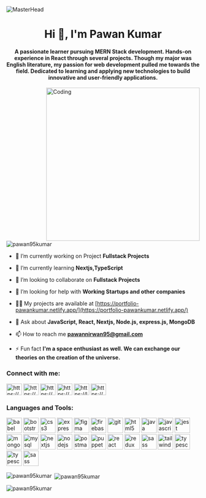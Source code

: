 ![MasterHead](https://wallpapercave.com/wp/wp12007933.png)
<h1 align="center">Hi 👋, I'm Pawan Kumar</h1>
<h4 align="center">A passionate learner pursuing MERN Stack development. Hands-on experience in React through several projects. Though my major was English literature, my passion for web development pulled me towards the field. Dedicated to learning and applying new technologies to build innovative and user-friendly applications.</h4>
<img align="right" alt="Coding" width="400" src="https://cdn.dribbble.com/users/1162077/screenshots/3848914/programmer.gif">
<p align="left"> <img src="https://komarev.com/ghpvc/?username=pawan95kumar&label=Profile%20views&color=0e75b6&style=flat" alt="pawan95kumar" /> </p>

- 🔭 I’m currently working on Project **Fullstack Projects**

- 🌱 I’m currently learning **Nextjs,TypeScript**

- 👯 I’m looking to collaborate on **Fullstack Projects**

- 🤝 I’m looking for help with **Working Startups and other companies**

- 👨‍💻 My projects are available at [https://portfolio-pawankumar.netlify.app/](https://portfolio-pawankumar.netlify.app/)

- 💬 Ask about **JavaScript, React, Nextjs, Node.js, express.js, MongoDB**

- 📫 How to reach me **pawannirwan95@gmail.com**

- ⚡ Fun fact **I'm a space enthusiast as well. We can exchange our theories on the creation of the universe.**

<h3 align="left">Connect with me:</h3>
<p align="left">
<a href="https://linkedin.com/in/https://www.linkedin.com/in/pawan-kumar-698844290/" target="blank"><img align="center" src="https://upload.wikimedia.org/wikipedia/commons/thumb/8/81/LinkedIn_icon.svg/150px-LinkedIn_icon.svg.png" alt="https://www.linkedin.com/in/pawan-kumar-698844290/" height="30" width="40" /></a>
<a href="https://fb.com/https://www.facebook.com/pawan.nirwan.9" target="blank"><img align="center" src="https://upload.wikimedia.org/wikipedia/commons/thumb/f/fb/Facebook_icon_2013.svg/300px-Facebook_icon_2013.svg.png" alt="https://www.facebook.com/pawan.nirwan.9" height="30" width="40" /></a>
<a href="https://www.youtube.com/c/https://www.youtube.com/@pawankumar-zr5xi" target="blank"><img align="center" src="https://encrypted-tbn0.gstatic.com/images?q=tbn:ANd9GcSTNdibL2sS3UiE5NAbKh5LmhSrwcagr77NJw" alt="https://www.youtube.com/@pawankumar-zr5xi" height="30" width="40" /></a>
<a href="https://www.hackerrank.com/https://www.hackerrank.com/profile/pawannirwan95" target="blank"><img align="center" src="https://i.pinimg.com/736x/e4/20/86/e42086b19ef0e5a938f82f18a45d036a.jpg" alt="https://www.hackerrank.com/profile/pawannirwan95" height="30" width="40" /></a>
<a href="https://www.leetcode.com/https://leetcode.com/pawankumar95/" target="blank"><img align="center" src="https://cdn.iconscout.com/icon/free/png-256/free-leetcode-3521542-2944960.png" alt="https://leetcode.com/pawankumar95/" height="30" width="40" /></a>
<a href="https://auth.geeksforgeeks.org/user/https://auth.geeksforgeeks.org/user/pawannirwan95" target="blank"><img align="center" src="https://user-images.githubusercontent.com/17960677/100546521-d3c7ea00-3287-11eb-9a5f-c4887c8c3ccf.png" alt="https://auth.geeksforgeeks.org/user/pawannirwan95" height="30" width="40" /></a>
</p>

<h3 align="left">Languages and Tools:</h3>
<p align="left"> 
<a href="https://babeljs.io/" target="_blank" rel="noreferrer"> <img src="https://www.vectorlogo.zone/logos/babeljs/babeljs-icon.svg" alt="babel" width="40" height="40"/></a> 
<a href="https://getbootstrap.com" target="_blank" rel="noreferrer"> <img src="https://cdn.iconscout.com/icon/free/png-256/free-bootstrap-6-1175203.png" alt="bootstrap" width="40" height="40"/></a> 
<a href="https://www.w3schools.com/css/" target="_blank" rel="noreferrer"> <img src="https://cdn-icons-png.flaticon.com/512/5968/5968242.png" alt="css3" width="40" height="40"/></a> 
<a href="https://expressjs.com" target="_blank" rel="noreferrer"> <img src="https://encrypted-tbn0.gstatic.com/images?q=tbn:ANd9GcQLA972a1NXwGHTIpgjxpRdu1DD5te1evggDgjNvM_FcbtGxaPYrHbV27RNzJSA_ZhrY28" alt="express" width="40" height="40"/></a> 
<a href="https://www.figma.com/" target="_blank" rel="noreferrer"> <img src="https://www.vectorlogo.zone/logos/figma/figma-icon.svg" alt="figma" width="40" height="40"/></a> 
<a href="https://firebase.google.com/" target="_blank" rel="noreferrer"> <img src="https://www.vectorlogo.zone/logos/firebase/firebase-icon.svg" alt="firebase" width="40" height="40"/></a> 
<a href="https://git-scm.com/" target="_blank" rel="noreferrer"> <img src="https://www.vectorlogo.zone/logos/git-scm/git-scm-icon.svg" alt="git" width="40" height="40"/></a> 
<a href="https://www.w3.org/html/" target="_blank" rel="noreferrer"> <img src="https://cdn-icons-png.flaticon.com/512/1216/1216733.png" alt="html5" width="40" height="40"/></a> 
<a href="https://www.java.com" target="_blank" rel="noreferrer"> <img src="https://cdn-icons-png.flaticon.com/512/226/226777.png" alt="java" width="40" height="40"/></a> 
<a href="https://developer.mozilla.org/en-US/docs/Web/JavaScript" target="_blank" rel="noreferrer"> <img src="https://cdn-icons-png.flaticon.com/512/5968/5968292.png" alt="javascript" width="40" height="40"/></a> 
<a href="https://jestjs.io" target="_blank" rel="noreferrer"> <img src="https://www.vectorlogo.zone/logos/jestjsio/jestjsio-icon.svg" alt="jest" width="40" height="40"/></a> 
<a href="https://www.mongodb.com/" target="_blank" rel="noreferrer"> <img src="https://w7.pngwing.com/pngs/956/695/png-transparent-mongodb-original-wordmark-logo-icon-thumbnail.png" alt="mongodb" width="40" height="40"/></a> 
<a href="https://www.mysql.com/" target="_blank" rel="noreferrer"> <img src="https://www.svgrepo.com/show/303251/mysql-logo.svg" alt="mysql" width="40" height="40"/></a> 
<a href="https://nextjs.org/" target="_blank" rel="noreferrer"> <img src="https://cdn.worldvectorlogo.com/logos/nextjs-2.svg" alt="nextjs" width="40" height="40"/></a> 
<a href="https://nodejs.org" target="_blank" rel="noreferrer"> <img src="https://www.svgrepo.com/show/303360/nodejs-logo.svg" alt="nodejs" width="40" height="40"/></a> 
<a href="https://postman.com" target="_blank" rel="noreferrer"> <img src="https://www.vectorlogo.zone/logos/getpostman/getpostman-icon.svg" alt="postman" width="40" height="40"/></a> 
<a href="https://github.com/puppeteer/puppeteer" target="_blank" rel="noreferrer"> <img src="https://www.vectorlogo.zone/logos/pptrdev/pptrdev-official.svg" alt="puppeteer" width="40" height="40"/></a>
<a href="https://reactjs.org/" target="_blank" rel="noreferrer"> <img src="https://encrypted-tbn0.gstatic.com/images?q=tbn:ANd9GcQPF7WlECRcryciDms1Z4G5bpDn5L6Z9LJwBgFWO1Kw_f9LmIM_oT6uIY-g8Inz-F1uNBE" alt="react" width="40" height="40"/></a> 
<a href="https://redux.js.org" target="_blank" rel="noreferrer"> <img src="https://miro.medium.com/v2/resize:fit:500/1*tOI6UC5EaS2fPItCesI-AQ.png" alt="redux" width="40" height="40"/></a> 
<a href="https://sass-lang.com" target="_blank" rel="noreferrer"> <img src="https://cdn-icons-png.flaticon.com/512/5968/5968358.png" alt="sass" width="40" height="40"/></a> 
<a href="https://tailwindcss.com/" target="_blank" rel="noreferrer"> <img src="https://www.vectorlogo.zone/logos/tailwindcss/tailwindcss-icon.svg" alt="tailwind" width="40" height="40"/></a> 
<a href="https://www.typescriptlang.org/" target="_blank" rel="noreferrer"> <img src="https://static-00.iconduck.com/assets.00/typescript-icon-icon-1024x1024-vh3pfez8.png" alt="typescript" width="40" height="40"/></a> 
<a href="https://https://chakra-ui.com//" target="_blank" rel="noreferrer"> <img src="https://yt3.googleusercontent.com/ytc/AIf8zZRITxoo0byi4KcV1NSBN2cZknYjLTidLKfizJj2=s900-c-k-c0x00ffffff-no-rj" alt="typescript" width="40" height="40"/></a>
<a href="https://styled-components.com/" target="_blank" rel="noreferrer"> <img src="https://styled-components.com/atom.png" alt="sass" width="40" height="40"/></a>
</p>

<p><img align="left" src="https://github-readme-stats.vercel.app/api/top-langs?username=pawan95kumar&show_icons=true&locale=en&layout=compact" alt="pawan95kumar" /></p>

<p>&nbsp;<img align="center" src="https://github-readme-stats.vercel.app/api?username=pawan95kumar&show_icons=true&locale=en" alt="pawan95kumar" /></p>

<p><img align="center" src="https://github-readme-streak-stats.herokuapp.com/?user=pawan95kumar&" alt="pawan95kumar" /></p>
